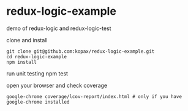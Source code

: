 # redux-logic-example
demo of redux-logic and redux-logic-test

clone and install

    git clone git@github.com:kopax/redux-logic-example.git
    cd redux-logic-example
    npm install
    
run unit testing
    npm test
    
open your browser and check coverage

    google-chrome coverage/lcov-report/index.html # only if you have google-chrome installed
    
